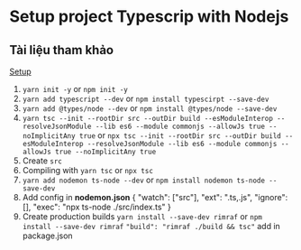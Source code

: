 # Setup project Typescrip with Nodejs

## Tài liệu tham khảo
[Setup](https://khalilstemmler.com/blogs/typescript/node-starter-project/)

1. `yarn init -y` or `npm init -y`
2. `yarn add typescript --dev` or `npm install typescirpt --save-dev`
3. `yarn add @types/node --dev` or `npm install @types/node --save-dev`
4. `yarn tsc --init --rootDir src --outDir build --esModuleInterop --resolveJsonModule --lib es6 --module commonjs --allowJs true --noImplicitAny true` or `npx tsc --init --rootDir src --outDir build --esModuleInterop --resolveJsonModule --lib es6 --module commonjs --allowJs true --noImplicitAny true`
5. Create `src`
6. Compiling with `yarn tsc` or `npx tsc`
7. `yarn add nodemon ts-node --dev` or `npm install nodemon ts-node --save-dev`
8. Add config in **nodemon.json**
    {
        "watch": ["src"],
        "ext": ".ts,.js",
        "ignore": [],
        "exec": "npx ts-node ./src/index.ts"
    }
9. Create production builds
    `yarn install --save-dev rimraf` or `npm install --save-dev rimraf`
    `"build": "rimraf ./build && tsc"` add in package.json
